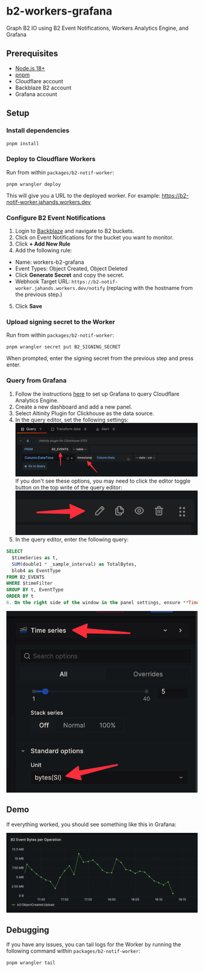# b2-workers-grafana

Graph B2 IO using B2 Event Notifications, Workers Analytics Engine, and Grafana

## Prerequisites

- [Node.js 18+](https://nodejs.org/en/download/package-manager)
- [pnpm](https://pnpm.io/installation)
- Cloudflare account
- Backblaze B2 account
- Grafana account

## Setup

### Install dependencies

```shell
pnpm install
```


### Deploy to Cloudflare Workers

Run from within `packages/b2-notif-worker`:

```shell
pnpm wrangler deploy
```

This will give you a URL to the deployed worker. For example:
https://b2-notif-worker.jahands.workers.dev

### Configure B2 Event Notifications

1. Login to [Backblaze](https://backblaze.com) and navigate to B2 buckets.
2. Click on Event Notifications for the bucket you want to monitor.
3. Click **+ Add New Rule**
4. Add the following rule:
  - Name: workers-b2-grafana
  - Event Types: Object Created, Object Deleted
  - Click **Generate Secret** and copy the secret.
  - Webhook Target URL: `https://b2-notif-worker.jahands.workers.dev/notify` (replacing with the hostname from the previous step.)
5. Click **Save**

### Upload signing secret to the Worker

Run from within `packages/b2-notif-worker`:

```shell
pnpm wrangler secret put B2_SIGNING_SECRET
```

When prompted, enter the signing secret from the previous step and press enter.

### Query from Grafana

1. Follow the instructions [here](https://developers.cloudflare.com/analytics/analytics-engine/grafana/) to set up Grafana to query Cloudflare Analytics Engine.
2. Create a new dashboard and add a new panel.
3. Select Altinity Plugin for Clickhouse as the data source.
4. In the query editor, set the following settings:
  ![query settings](./.docs/1_query_settings.png)
  If you don't see these options, you may need to click the editor toggle button on the top write of the query editor:
  ![query editor toggle](./.docs/2_toggle.png)
5. In the query editor, enter the following query:
  ```sql
  SELECT
    $timeSeries as t,
    SUM(double1 * _sample_interval) as TotalBytes,
    blob4 as EventType
  FROM B2_EVENTS
  WHERE $timeFilter
  GROUP BY t, EventType
  ORDER BY t
6. On the right side of the window in the panel settings, ensure **Time Series** is selected at the top, and set the **Unit** to **Bytes (SI)**:
  ```
  ![query settings](./.docs/3_panel_settings.png)

## Demo

If everything worked, you should see something like this in Grafana:

![demo](./.docs/5_demo.png)

## Debugging

If you have any issues, you can tail logs for the Worker by running the following command within `packages/b2-notif-worker`:

```shell
pnpm wrangler tail
```
